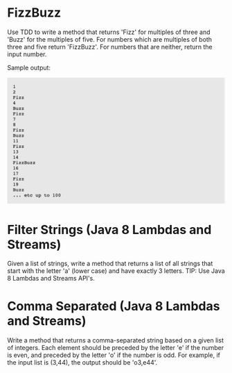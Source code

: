 # FizzBuzz

Use TDD to write a method that returns 'Fizz' for multiples of three and 'Buzz' for the multiples of five.
For numbers which are multiples of both three and five return 'FizzBuzz'.
For numbers that are neither, return the input number.

Sample output:

![](./src/main/resources/fizzBuzz.png)


# Filter Strings (Java 8 Lambdas and Streams)
Given a list of strings, write a method that returns a list of all strings that start with the letter 'a' (lower case) and have exactly 3 letters. 
TIP: Use Java 8 Lambdas and Streams API's.

# Comma Separated (Java 8 Lambdas and Streams)
Write a method that returns a comma-separated string based on a given list of integers. 
Each element should be preceded by the letter 'e' if the number is even, and preceded by the letter 'o' if the number is odd. 
For example, if the input list is (3,44), the output should be 'o3,e44'.
